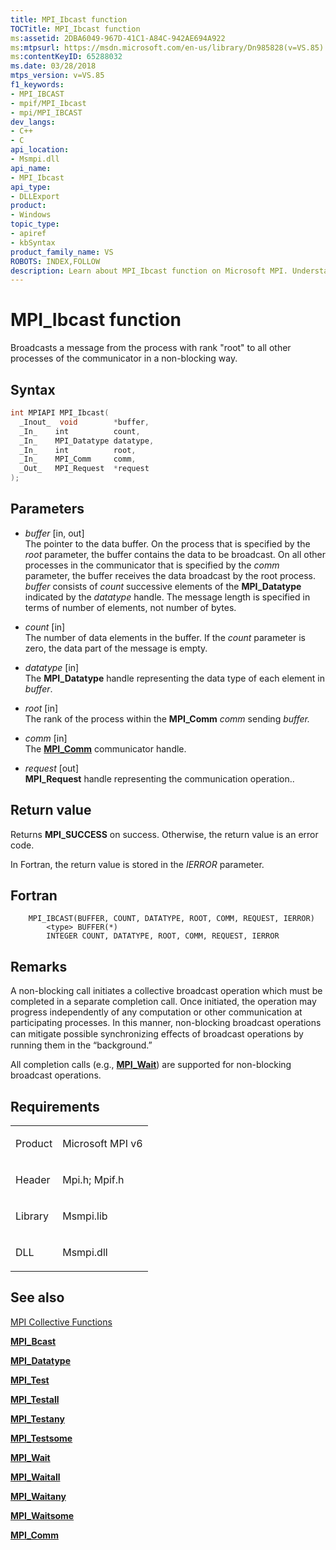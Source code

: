 ```yaml
---
title: MPI_Ibcast function
TOCTitle: MPI_Ibcast function
ms:assetid: 2DBA6049-967D-41C1-A84C-942AE694A922
ms:mtpsurl: https://msdn.microsoft.com/en-us/library/Dn985828(v=VS.85)
ms:contentKeyID: 65288032
ms.date: 03/28/2018
mtps_version: v=VS.85
f1_keywords:
- MPI_IBCAST
- mpif/MPI_Ibcast
- mpi/MPI_IBCAST
dev_langs:
- C++
- C
api_location:
- Msmpi.dll
api_name:
- MPI_Ibcast
api_type:
- DLLExport
product:
- Windows
topic_type:
- apiref
- kbSyntax
product_family_name: VS
ROBOTS: INDEX,FOLLOW
description: Learn about MPI_Ibcast function on Microsoft MPI. Understand its syntax, parameters, and usage for non-blocking message broadcasts in your processes.
---
```


# MPI\_Ibcast function

Broadcasts a message from the process with rank "root" to all other processes of the communicator in a non-blocking way.

## Syntax

``` c++
int MPIAPI MPI_Ibcast(
  _Inout_  void        *buffer,
  _In_    int          count,
  _In_    MPI_Datatype datatype,
  _In_    int          root,
  _In_    MPI_Comm     comm,
  _Out_   MPI_Request  *request
);
```

## Parameters

  - *buffer* \[in, out\]  
    The pointer to the data buffer. On the process that is specified by the *root* parameter, the buffer contains the data to be broadcast. On all other processes in the communicator that is specified by the *comm* parameter, the buffer receives the data broadcast by the root process. *buffer* consists of *count* successive elements of the **MPI\_Datatype** indicated by the *datatype* handle. The message length is specified in terms of number of elements, not number of bytes.

  - *count* \[in\]  
    The number of data elements in the buffer. If the *count* parameter is zero, the data part of the message is empty.

  - *datatype* \[in\]  
    The **MPI\_Datatype** handle representing the data type of each element in *buffer*.

  - *root* \[in\]  
    The rank of the process within the **MPI\_Comm** *comm* sending *buffer.*

  - *comm* \[in\]  
    The [**MPI\_Comm**](mpi-comm-enumeration.md) communicator handle.

  - *request* \[out\]  
    **MPI\_Request** handle representing the communication operation..

## Return value

Returns **MPI\_SUCCESS** on success. Otherwise, the return value is an error code.

In Fortran, the return value is stored in the *IERROR* parameter.

## Fortran

``` FORTRAN
    MPI_IBCAST(BUFFER, COUNT, DATATYPE, ROOT, COMM, REQUEST, IERROR)
        <type> BUFFER(*)  
        INTEGER COUNT, DATATYPE, ROOT, COMM, REQUEST, IERROR
```

## Remarks

A non-blocking call initiates a collective broadcast operation which must be completed in a separate completion call. Once initiated, the operation may progress independently of any computation or other communication at participating processes. In this manner, non-blocking broadcast operations can mitigate possible synchronizing eﬀects of broadcast operations by running them in the “background.”

All completion calls (e.g., [**MPI\_Wait**](mpi-wait-function.md)) are supported for non-blocking broadcast operations.

## Requirements

<table>
<colgroup>
<col/>
<col/>
</colgroup>
<tbody>
<tr class="odd">
<td><p>Product</p></td>
<td><p>Microsoft MPI v6</p></td>
</tr>
<tr class="even">
<td><p>Header</p></td>
<td>Mpi.h;
Mpif.h</td>
</tr>
<tr class="odd">
<td><p>Library</p></td>
<td>Msmpi.lib</td>
</tr>
<tr class="even">
<td><p>DLL</p></td>
<td>Msmpi.dll</td>
</tr>
</tbody>
</table>


## See also

[MPI Collective Functions](mpi-collective-functions.md)

[**MPI\_Bcast**](mpi-bcast-function.md)

[**MPI\_Datatype**](mpi-datatype-enumeration.md)

[**MPI\_Test**](mpi-test-function.md)

[**MPI\_Testall**](mpi-testall-function.md)

[**MPI\_Testany**](mpi-testany-function.md)

[**MPI\_Testsome**](mpi-testsome-function.md)

[**MPI\_Wait**](mpi-wait-function.md)

[**MPI\_Waitall**](mpi-waitall-function.md)

[**MPI\_Waitany**](mpi-waitany-function.md)

[**MPI\_Waitsome**](mpi-waitsome-function.md)

[**MPI\_Comm**](mpi-comm-enumeration.md)

